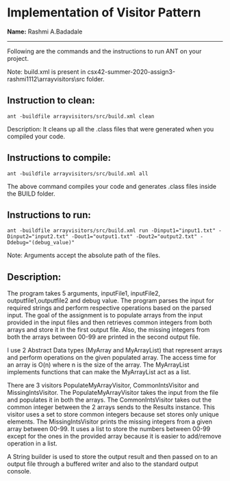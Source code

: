 # Implementation of Visitor Pattern

**Name:** Rashmi A.Badadale

-----------------------------------------------------------------------

Following are the commands and the instructions to run ANT on your project.


Note: build.xml is present in csx42-summer-2020-assign3-rashmi1112\arrayvisitors\src  folder.

## Instruction to clean:

```commandline
ant -buildfile arrayvisitors/src/build.xml clean
```

Description: It cleans up all the .class files that were generated when you
compiled your code.

## Instructions to compile:

```commandline
ant -buildfile arrayvisitors/src/build.xml all
```
The above command compiles your code and generates .class files inside the BUILD folder.

## Instructions to run:

```commandline
ant -buildfile arrayvisitors/src/build.xml run -Dinput1="input1.txt" -Dinput2="input2.txt" -Dout1="output1.txt" -Dout2="output2.txt" -Ddebug="(debug_value)"
```
Note: Arguments accept the absolute path of the files.

## Description:

The program takes 5 arguments, inputFile1, inputFile2, outputfile1,outputfile2 and debug value. The program parses the input for required strings and perform respective operations based on the 
parsed input. The goal of the assignment is to populate arrays from the input provided in the input files and then retrieves common integers from both arrays and store it in the first output file. 
Also, the missing integers from both the arrays between 00-99 are printed in the second output file.  

I use 2 Abstract Data types (MyArray and MyArrayList) that represent arrays and perform operations on the given populated array. The access time for an array is O(n) where n is the size of the array. 
The MyArrayList implements functions that can make the MyArrayList act as a list. 

There are 3 visitors PopulateMyArrayVisitor, CommonIntsVisitor and MissingIntsVisitor. The PopulateMyArrayVisitor takes the input from the file and populates it in both the arrays. 
The CommonIntsVisitor takes out the common integer between the 2 arrays sends to the Results instance. This visitor uses a set to store common integers because set stores only unique elements. 
The MissingIntsVisitor prints the missing integers from a given array between 00-99. It uses a list to store the numbers between 00-99 except for the ones in the provided array because it is 
easier to add/remove operation in a list. 

A String  builder is used to store the output result and then passed on to an output file through a buffered writer and also to the standard output console.  

